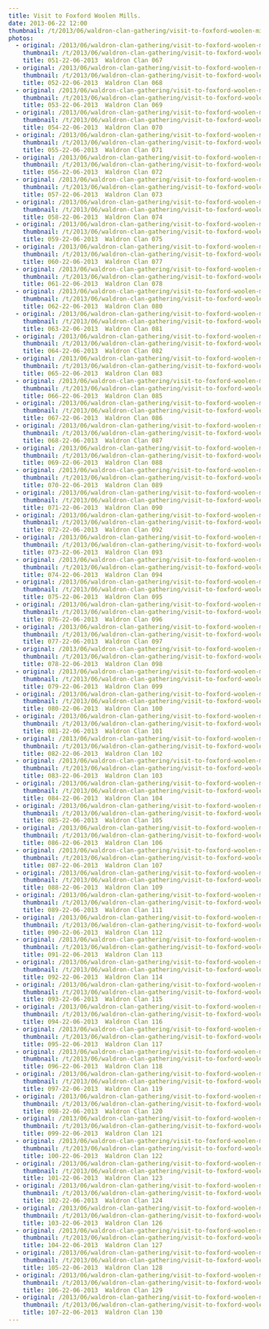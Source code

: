 ```yaml
---
title: Visit to Foxford Woolen Mills.
date: 2013-06-22 12:00
thumbnail: /t/2013/06/waldron-clan-gathering/visit-to-foxford-woolen-mills/051-22-06-2013-waldron-clan-067.jpg
photos:
  - original: /2013/06/waldron-clan-gathering/visit-to-foxford-woolen-mills/051-22-06-2013-waldron-clan-067.jpg
    thumbnail: /t/2013/06/waldron-clan-gathering/visit-to-foxford-woolen-mills/051-22-06-2013-waldron-clan-067.jpg
    title: 051-22-06-2013  Waldron Clan 067
  - original: /2013/06/waldron-clan-gathering/visit-to-foxford-woolen-mills/052-22-06-2013-waldron-clan-068.jpg
    thumbnail: /t/2013/06/waldron-clan-gathering/visit-to-foxford-woolen-mills/052-22-06-2013-waldron-clan-068.jpg
    title: 052-22-06-2013  Waldron Clan 068
  - original: /2013/06/waldron-clan-gathering/visit-to-foxford-woolen-mills/053-22-06-2013-waldron-clan-069.jpg
    thumbnail: /t/2013/06/waldron-clan-gathering/visit-to-foxford-woolen-mills/053-22-06-2013-waldron-clan-069.jpg
    title: 053-22-06-2013  Waldron Clan 069
  - original: /2013/06/waldron-clan-gathering/visit-to-foxford-woolen-mills/054-22-06-2013-waldron-clan-070.jpg
    thumbnail: /t/2013/06/waldron-clan-gathering/visit-to-foxford-woolen-mills/054-22-06-2013-waldron-clan-070.jpg
    title: 054-22-06-2013  Waldron Clan 070
  - original: /2013/06/waldron-clan-gathering/visit-to-foxford-woolen-mills/055-22-06-2013-waldron-clan-071.jpg
    thumbnail: /t/2013/06/waldron-clan-gathering/visit-to-foxford-woolen-mills/055-22-06-2013-waldron-clan-071.jpg
    title: 055-22-06-2013  Waldron Clan 071
  - original: /2013/06/waldron-clan-gathering/visit-to-foxford-woolen-mills/056-22-06-2013-waldron-clan-072.jpg
    thumbnail: /t/2013/06/waldron-clan-gathering/visit-to-foxford-woolen-mills/056-22-06-2013-waldron-clan-072.jpg
    title: 056-22-06-2013  Waldron Clan 072
  - original: /2013/06/waldron-clan-gathering/visit-to-foxford-woolen-mills/057-22-06-2013-waldron-clan-073.jpg
    thumbnail: /t/2013/06/waldron-clan-gathering/visit-to-foxford-woolen-mills/057-22-06-2013-waldron-clan-073.jpg
    title: 057-22-06-2013  Waldron Clan 073
  - original: /2013/06/waldron-clan-gathering/visit-to-foxford-woolen-mills/058-22-06-2013-waldron-clan-074.jpg
    thumbnail: /t/2013/06/waldron-clan-gathering/visit-to-foxford-woolen-mills/058-22-06-2013-waldron-clan-074.jpg
    title: 058-22-06-2013  Waldron Clan 074
  - original: /2013/06/waldron-clan-gathering/visit-to-foxford-woolen-mills/059-22-06-2013-waldron-clan-075.jpg
    thumbnail: /t/2013/06/waldron-clan-gathering/visit-to-foxford-woolen-mills/059-22-06-2013-waldron-clan-075.jpg
    title: 059-22-06-2013  Waldron Clan 075
  - original: /2013/06/waldron-clan-gathering/visit-to-foxford-woolen-mills/060-22-06-2013-waldron-clan-077.jpg
    thumbnail: /t/2013/06/waldron-clan-gathering/visit-to-foxford-woolen-mills/060-22-06-2013-waldron-clan-077.jpg
    title: 060-22-06-2013  Waldron Clan 077
  - original: /2013/06/waldron-clan-gathering/visit-to-foxford-woolen-mills/061-22-06-2013-waldron-clan-078.jpg
    thumbnail: /t/2013/06/waldron-clan-gathering/visit-to-foxford-woolen-mills/061-22-06-2013-waldron-clan-078.jpg
    title: 061-22-06-2013  Waldron Clan 078
  - original: /2013/06/waldron-clan-gathering/visit-to-foxford-woolen-mills/062-22-06-2013-waldron-clan-080.jpg
    thumbnail: /t/2013/06/waldron-clan-gathering/visit-to-foxford-woolen-mills/062-22-06-2013-waldron-clan-080.jpg
    title: 062-22-06-2013  Waldron Clan 080
  - original: /2013/06/waldron-clan-gathering/visit-to-foxford-woolen-mills/063-22-06-2013-waldron-clan-081.jpg
    thumbnail: /t/2013/06/waldron-clan-gathering/visit-to-foxford-woolen-mills/063-22-06-2013-waldron-clan-081.jpg
    title: 063-22-06-2013  Waldron Clan 081
  - original: /2013/06/waldron-clan-gathering/visit-to-foxford-woolen-mills/064-22-06-2013-waldron-clan-082.jpg
    thumbnail: /t/2013/06/waldron-clan-gathering/visit-to-foxford-woolen-mills/064-22-06-2013-waldron-clan-082.jpg
    title: 064-22-06-2013  Waldron Clan 082
  - original: /2013/06/waldron-clan-gathering/visit-to-foxford-woolen-mills/065-22-06-2013-waldron-clan-083.jpg
    thumbnail: /t/2013/06/waldron-clan-gathering/visit-to-foxford-woolen-mills/065-22-06-2013-waldron-clan-083.jpg
    title: 065-22-06-2013  Waldron Clan 083
  - original: /2013/06/waldron-clan-gathering/visit-to-foxford-woolen-mills/066-22-06-2013-waldron-clan-085.jpg
    thumbnail: /t/2013/06/waldron-clan-gathering/visit-to-foxford-woolen-mills/066-22-06-2013-waldron-clan-085.jpg
    title: 066-22-06-2013  Waldron Clan 085
  - original: /2013/06/waldron-clan-gathering/visit-to-foxford-woolen-mills/067-22-06-2013-waldron-clan-086.jpg
    thumbnail: /t/2013/06/waldron-clan-gathering/visit-to-foxford-woolen-mills/067-22-06-2013-waldron-clan-086.jpg
    title: 067-22-06-2013  Waldron Clan 086
  - original: /2013/06/waldron-clan-gathering/visit-to-foxford-woolen-mills/068-22-06-2013-waldron-clan-087.jpg
    thumbnail: /t/2013/06/waldron-clan-gathering/visit-to-foxford-woolen-mills/068-22-06-2013-waldron-clan-087.jpg
    title: 068-22-06-2013  Waldron Clan 087
  - original: /2013/06/waldron-clan-gathering/visit-to-foxford-woolen-mills/069-22-06-2013-waldron-clan-088.jpg
    thumbnail: /t/2013/06/waldron-clan-gathering/visit-to-foxford-woolen-mills/069-22-06-2013-waldron-clan-088.jpg
    title: 069-22-06-2013  Waldron Clan 088
  - original: /2013/06/waldron-clan-gathering/visit-to-foxford-woolen-mills/070-22-06-2013-waldron-clan-089.jpg
    thumbnail: /t/2013/06/waldron-clan-gathering/visit-to-foxford-woolen-mills/070-22-06-2013-waldron-clan-089.jpg
    title: 070-22-06-2013  Waldron Clan 089
  - original: /2013/06/waldron-clan-gathering/visit-to-foxford-woolen-mills/071-22-06-2013-waldron-clan-090.jpg
    thumbnail: /t/2013/06/waldron-clan-gathering/visit-to-foxford-woolen-mills/071-22-06-2013-waldron-clan-090.jpg
    title: 071-22-06-2013  Waldron Clan 090
  - original: /2013/06/waldron-clan-gathering/visit-to-foxford-woolen-mills/072-22-06-2013-waldron-clan-092.jpg
    thumbnail: /t/2013/06/waldron-clan-gathering/visit-to-foxford-woolen-mills/072-22-06-2013-waldron-clan-092.jpg
    title: 072-22-06-2013  Waldron Clan 092
  - original: /2013/06/waldron-clan-gathering/visit-to-foxford-woolen-mills/073-22-06-2013-waldron-clan-093.jpg
    thumbnail: /t/2013/06/waldron-clan-gathering/visit-to-foxford-woolen-mills/073-22-06-2013-waldron-clan-093.jpg
    title: 073-22-06-2013  Waldron Clan 093
  - original: /2013/06/waldron-clan-gathering/visit-to-foxford-woolen-mills/074-22-06-2013-waldron-clan-094.jpg
    thumbnail: /t/2013/06/waldron-clan-gathering/visit-to-foxford-woolen-mills/074-22-06-2013-waldron-clan-094.jpg
    title: 074-22-06-2013  Waldron Clan 094
  - original: /2013/06/waldron-clan-gathering/visit-to-foxford-woolen-mills/075-22-06-2013-waldron-clan-095.jpg
    thumbnail: /t/2013/06/waldron-clan-gathering/visit-to-foxford-woolen-mills/075-22-06-2013-waldron-clan-095.jpg
    title: 075-22-06-2013  Waldron Clan 095
  - original: /2013/06/waldron-clan-gathering/visit-to-foxford-woolen-mills/076-22-06-2013-waldron-clan-096.jpg
    thumbnail: /t/2013/06/waldron-clan-gathering/visit-to-foxford-woolen-mills/076-22-06-2013-waldron-clan-096.jpg
    title: 076-22-06-2013  Waldron Clan 096
  - original: /2013/06/waldron-clan-gathering/visit-to-foxford-woolen-mills/077-22-06-2013-waldron-clan-097.jpg
    thumbnail: /t/2013/06/waldron-clan-gathering/visit-to-foxford-woolen-mills/077-22-06-2013-waldron-clan-097.jpg
    title: 077-22-06-2013  Waldron Clan 097
  - original: /2013/06/waldron-clan-gathering/visit-to-foxford-woolen-mills/078-22-06-2013-waldron-clan-098.jpg
    thumbnail: /t/2013/06/waldron-clan-gathering/visit-to-foxford-woolen-mills/078-22-06-2013-waldron-clan-098.jpg
    title: 078-22-06-2013  Waldron Clan 098
  - original: /2013/06/waldron-clan-gathering/visit-to-foxford-woolen-mills/079-22-06-2013-waldron-clan-099.jpg
    thumbnail: /t/2013/06/waldron-clan-gathering/visit-to-foxford-woolen-mills/079-22-06-2013-waldron-clan-099.jpg
    title: 079-22-06-2013  Waldron Clan 099
  - original: /2013/06/waldron-clan-gathering/visit-to-foxford-woolen-mills/080-22-06-2013-waldron-clan-100.jpg
    thumbnail: /t/2013/06/waldron-clan-gathering/visit-to-foxford-woolen-mills/080-22-06-2013-waldron-clan-100.jpg
    title: 080-22-06-2013  Waldron Clan 100
  - original: /2013/06/waldron-clan-gathering/visit-to-foxford-woolen-mills/081-22-06-2013-waldron-clan-101.jpg
    thumbnail: /t/2013/06/waldron-clan-gathering/visit-to-foxford-woolen-mills/081-22-06-2013-waldron-clan-101.jpg
    title: 081-22-06-2013  Waldron Clan 101
  - original: /2013/06/waldron-clan-gathering/visit-to-foxford-woolen-mills/082-22-06-2013-waldron-clan-102.jpg
    thumbnail: /t/2013/06/waldron-clan-gathering/visit-to-foxford-woolen-mills/082-22-06-2013-waldron-clan-102.jpg
    title: 082-22-06-2013  Waldron Clan 102
  - original: /2013/06/waldron-clan-gathering/visit-to-foxford-woolen-mills/083-22-06-2013-waldron-clan-103.jpg
    thumbnail: /t/2013/06/waldron-clan-gathering/visit-to-foxford-woolen-mills/083-22-06-2013-waldron-clan-103.jpg
    title: 083-22-06-2013  Waldron Clan 103
  - original: /2013/06/waldron-clan-gathering/visit-to-foxford-woolen-mills/084-22-06-2013-waldron-clan-104.jpg
    thumbnail: /t/2013/06/waldron-clan-gathering/visit-to-foxford-woolen-mills/084-22-06-2013-waldron-clan-104.jpg
    title: 084-22-06-2013  Waldron Clan 104
  - original: /2013/06/waldron-clan-gathering/visit-to-foxford-woolen-mills/085-22-06-2013-waldron-clan-105.jpg
    thumbnail: /t/2013/06/waldron-clan-gathering/visit-to-foxford-woolen-mills/085-22-06-2013-waldron-clan-105.jpg
    title: 085-22-06-2013  Waldron Clan 105
  - original: /2013/06/waldron-clan-gathering/visit-to-foxford-woolen-mills/086-22-06-2013-waldron-clan-106.jpg
    thumbnail: /t/2013/06/waldron-clan-gathering/visit-to-foxford-woolen-mills/086-22-06-2013-waldron-clan-106.jpg
    title: 086-22-06-2013  Waldron Clan 106
  - original: /2013/06/waldron-clan-gathering/visit-to-foxford-woolen-mills/087-22-06-2013-waldron-clan-107.jpg
    thumbnail: /t/2013/06/waldron-clan-gathering/visit-to-foxford-woolen-mills/087-22-06-2013-waldron-clan-107.jpg
    title: 087-22-06-2013  Waldron Clan 107
  - original: /2013/06/waldron-clan-gathering/visit-to-foxford-woolen-mills/088-22-06-2013-waldron-clan-109.jpg
    thumbnail: /t/2013/06/waldron-clan-gathering/visit-to-foxford-woolen-mills/088-22-06-2013-waldron-clan-109.jpg
    title: 088-22-06-2013  Waldron Clan 109
  - original: /2013/06/waldron-clan-gathering/visit-to-foxford-woolen-mills/089-22-06-2013-waldron-clan-111.jpg
    thumbnail: /t/2013/06/waldron-clan-gathering/visit-to-foxford-woolen-mills/089-22-06-2013-waldron-clan-111.jpg
    title: 089-22-06-2013  Waldron Clan 111
  - original: /2013/06/waldron-clan-gathering/visit-to-foxford-woolen-mills/090-22-06-2013-waldron-clan-112.jpg
    thumbnail: /t/2013/06/waldron-clan-gathering/visit-to-foxford-woolen-mills/090-22-06-2013-waldron-clan-112.jpg
    title: 090-22-06-2013  Waldron Clan 112
  - original: /2013/06/waldron-clan-gathering/visit-to-foxford-woolen-mills/091-22-06-2013-waldron-clan-113.jpg
    thumbnail: /t/2013/06/waldron-clan-gathering/visit-to-foxford-woolen-mills/091-22-06-2013-waldron-clan-113.jpg
    title: 091-22-06-2013  Waldron Clan 113
  - original: /2013/06/waldron-clan-gathering/visit-to-foxford-woolen-mills/092-22-06-2013-waldron-clan-114.jpg
    thumbnail: /t/2013/06/waldron-clan-gathering/visit-to-foxford-woolen-mills/092-22-06-2013-waldron-clan-114.jpg
    title: 092-22-06-2013  Waldron Clan 114
  - original: /2013/06/waldron-clan-gathering/visit-to-foxford-woolen-mills/093-22-06-2013-waldron-clan-115.jpg
    thumbnail: /t/2013/06/waldron-clan-gathering/visit-to-foxford-woolen-mills/093-22-06-2013-waldron-clan-115.jpg
    title: 093-22-06-2013  Waldron Clan 115
  - original: /2013/06/waldron-clan-gathering/visit-to-foxford-woolen-mills/094-22-06-2013-waldron-clan-116.jpg
    thumbnail: /t/2013/06/waldron-clan-gathering/visit-to-foxford-woolen-mills/094-22-06-2013-waldron-clan-116.jpg
    title: 094-22-06-2013  Waldron Clan 116
  - original: /2013/06/waldron-clan-gathering/visit-to-foxford-woolen-mills/095-22-06-2013-waldron-clan-117.jpg
    thumbnail: /t/2013/06/waldron-clan-gathering/visit-to-foxford-woolen-mills/095-22-06-2013-waldron-clan-117.jpg
    title: 095-22-06-2013  Waldron Clan 117
  - original: /2013/06/waldron-clan-gathering/visit-to-foxford-woolen-mills/096-22-06-2013-waldron-clan-118.jpg
    thumbnail: /t/2013/06/waldron-clan-gathering/visit-to-foxford-woolen-mills/096-22-06-2013-waldron-clan-118.jpg
    title: 096-22-06-2013  Waldron Clan 118
  - original: /2013/06/waldron-clan-gathering/visit-to-foxford-woolen-mills/097-22-06-2013-waldron-clan-119.jpg
    thumbnail: /t/2013/06/waldron-clan-gathering/visit-to-foxford-woolen-mills/097-22-06-2013-waldron-clan-119.jpg
    title: 097-22-06-2013  Waldron Clan 119
  - original: /2013/06/waldron-clan-gathering/visit-to-foxford-woolen-mills/098-22-06-2013-waldron-clan-120.jpg
    thumbnail: /t/2013/06/waldron-clan-gathering/visit-to-foxford-woolen-mills/098-22-06-2013-waldron-clan-120.jpg
    title: 098-22-06-2013  Waldron Clan 120
  - original: /2013/06/waldron-clan-gathering/visit-to-foxford-woolen-mills/099-22-06-2013-waldron-clan-121.jpg
    thumbnail: /t/2013/06/waldron-clan-gathering/visit-to-foxford-woolen-mills/099-22-06-2013-waldron-clan-121.jpg
    title: 099-22-06-2013  Waldron Clan 121
  - original: /2013/06/waldron-clan-gathering/visit-to-foxford-woolen-mills/100-22-06-2013-waldron-clan-122.jpg
    thumbnail: /t/2013/06/waldron-clan-gathering/visit-to-foxford-woolen-mills/100-22-06-2013-waldron-clan-122.jpg
    title: 100-22-06-2013  Waldron Clan 122
  - original: /2013/06/waldron-clan-gathering/visit-to-foxford-woolen-mills/101-22-06-2013-waldron-clan-123.jpg
    thumbnail: /t/2013/06/waldron-clan-gathering/visit-to-foxford-woolen-mills/101-22-06-2013-waldron-clan-123.jpg
    title: 101-22-06-2013  Waldron Clan 123
  - original: /2013/06/waldron-clan-gathering/visit-to-foxford-woolen-mills/102-22-06-2013-waldron-clan-124.jpg
    thumbnail: /t/2013/06/waldron-clan-gathering/visit-to-foxford-woolen-mills/102-22-06-2013-waldron-clan-124.jpg
    title: 102-22-06-2013  Waldron Clan 124
  - original: /2013/06/waldron-clan-gathering/visit-to-foxford-woolen-mills/103-22-06-2013-waldron-clan-126.jpg
    thumbnail: /t/2013/06/waldron-clan-gathering/visit-to-foxford-woolen-mills/103-22-06-2013-waldron-clan-126.jpg
    title: 103-22-06-2013  Waldron Clan 126
  - original: /2013/06/waldron-clan-gathering/visit-to-foxford-woolen-mills/104-22-06-2013-waldron-clan-127.jpg
    thumbnail: /t/2013/06/waldron-clan-gathering/visit-to-foxford-woolen-mills/104-22-06-2013-waldron-clan-127.jpg
    title: 104-22-06-2013  Waldron Clan 127
  - original: /2013/06/waldron-clan-gathering/visit-to-foxford-woolen-mills/105-22-06-2013-waldron-clan-128.jpg
    thumbnail: /t/2013/06/waldron-clan-gathering/visit-to-foxford-woolen-mills/105-22-06-2013-waldron-clan-128.jpg
    title: 105-22-06-2013  Waldron Clan 128
  - original: /2013/06/waldron-clan-gathering/visit-to-foxford-woolen-mills/106-22-06-2013-waldron-clan-129.jpg
    thumbnail: /t/2013/06/waldron-clan-gathering/visit-to-foxford-woolen-mills/106-22-06-2013-waldron-clan-129.jpg
    title: 106-22-06-2013  Waldron Clan 129
  - original: /2013/06/waldron-clan-gathering/visit-to-foxford-woolen-mills/107-22-06-2013-waldron-clan-130.jpg
    thumbnail: /t/2013/06/waldron-clan-gathering/visit-to-foxford-woolen-mills/107-22-06-2013-waldron-clan-130.jpg
    title: 107-22-06-2013  Waldron Clan 130
---
```

